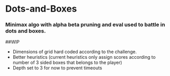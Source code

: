 # Dots-and-Boxes

### Minimax algo with alpha beta pruning and eval used to battle in dots and boxes.

##WIP
- Dimensions of grid hard coded according to the challenge.
- Better heuristics (current heuristics only assign scores according to number of 3 sided boxes that belongs to the player)
- Depth set to 3 for now to prevent timeouts
